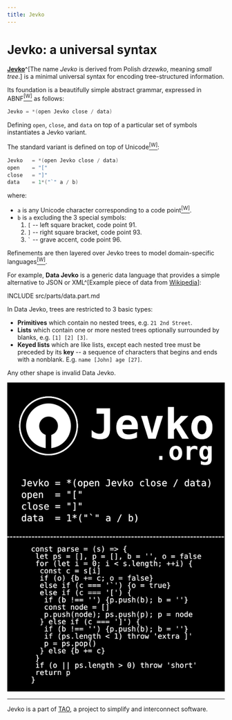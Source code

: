 ```yaml
---
title: Jevko
---
```


<h1>Jevko: a universal syntax</h1>

[**Jevko**](https://jevko.org)^[The name *Jevko* is derived from Polish *drzewko*, meaning *small tree*.] is a minimal universal syntax for encoding tree-structured information. 

Its foundation is a beautifully simple abstract grammar, expressed in ABNF[<sup>[W]</sup>](https://en.wikipedia.org/wiki/Augmented_Backus-Naur_form) as follows:

```cs
Jevko = *(open Jevko close / data)
```

Defining `open`, `close`, and `data` on top of a particular set of symbols instantiates a Jevko variant.

The standard variant is defined on top of Unicode[<sup>[W]</sup>](https://en.wikipedia.org/wiki/Unicode):

```cs
Jevko   = *(open Jevko close / data)
open    = "["
close   = "]"
data    = 1*("`" a / b)
```

where:

* `a` is any Unicode character corresponding to a code point[<sup>[W]</sup>](https://en.wikipedia.org/wiki/Code_point).
* `b` is `a` excluding the 3 special symbols: 
  1. <span class="metasym">`[`</span> -- left square bracket, code point 91.
  2. <span class="metasym">`]`</span> -- right square bracket, code point 93.
  3. <span class="metasym">`` ` ``</span> -- grave accent, code point 96.

Refinements are then layered over Jevko trees to model domain-specific languages[<sup>[W]</sup>](https://en.wikipedia.org/wiki/Domain-specific_language).

For example, **Data Jevko** is a generic data language that provides a simple alternative to JSON or XML^[Example piece of data from [Wikipedia](https://en.wikipedia.org/wiki/JSON#Syntax)]:

<a name="data"></a>

INCLUDE src/parts/data.part.md

In Data Jevko, trees are restricted to 3 basic types:

* **Primitives** which contain no nested trees, e.g. <span class="metasym">`21 2nd Street`</span>.
* **Lists** which contain one or more nested trees optionally surrounded by blanks, e.g. <span class="metasym">`[1] [2] [3]`</span>.
* **Keyed lists** which are like lists, except each nested tree must be preceded by its **key** -- a sequence of characters that begins and ends with a nonblank. E.g. <span class="metasym">`name [John] age [27]`</span>.

Any other shape is invalid Data Jevko.

![Jevko Business Card](card.png)

***

Jevko is a part of [TAO](https://xtao.org), a project to simplify and interconnect software.